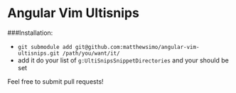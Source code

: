 # Angular Vim Ultisnips


###Installation:

- `git submodule add git@github.com:matthewsimo/angular-vim-ultisnips.git /path/you/want/it/`
- add it do your list of `g:UltiSnipsSnippetDirectories` and your should be set


Feel free to submit pull requests!
